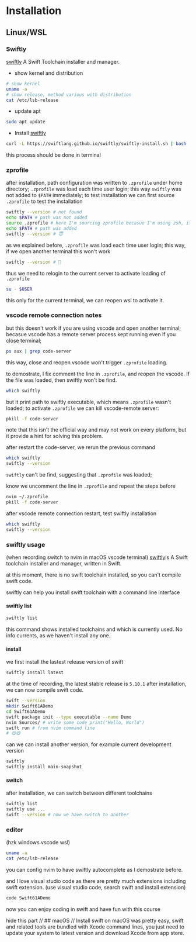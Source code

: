 # Installation 

## Linux/WSL

### Swiftly
[swiftly](https://swiftlang.github.io/swiftly/) A Swift Toolchain installer and manager.

- show kernel and distribution
```sh
# show kernel
uname -a
# show release, method various with distribution
cat /etc/lsb-release 
```
- update apt
```sh
sudo apt update 
```
- Install [swiftly](https://swiftlang.github.io/swiftly/)
```sh
curl -L https://swiftlang.github.io/swiftly/swiftly-install.sh | bash
``` 
this process should be done in terminal

### zprofile
after installation, path configuration was written to `.zprofile` under home directory; `.zprofile` was load each time user login; this way `swiftly` was not added to `$PATH` immediately; to test installation we can first source `.zprofile` to test the installation
```sh
swiftly --version # not found
echo $PATH # path was not added
source .zprofile # here I'm sourcing zprofile becasue I'm using zsh, if you are using bash/fish, other files are needed
echo $PATH # path was added
swiftly --version # 😇
```
as we explained before, `.zprofile` was load each time user login; this way, if we open another terminal this won't work
```sh
swiftly --version # 🧐
```

thus we need to relogin to the current server to activate loading of `.zprofile`
```sh
su - $USER
```
this only for the current terminal, we can reopen wsl to activate it.

### vscode remote connection notes

but this doesn't work if you are using vscode and open another terminal; becasue vscode has a remote server process kept running even if you close terminal; 
```sh
ps aux | grep code-server
```
this way, close and reopen vscode won't trigger `.zprofile` loading. 

to demostrate, I fix comment the line in `.zprofile`, and reopen the vscode. If the file was loaded, then swiftly won't be find.
```sh
which swiftly
```
but it print path to swiftly executable, which means `.zprofile` wasn't loaded;  to activate `.zprofile` we can kill vscode-remote server: 
```sh
pkill -f code-server
```
note that this isn't the official way and may not work on every platform, but it provide a hint for solving this problem.

after restart the code-server, we rerun the previous command
```sh
which swiftly
swiftly --version
```
`swiftly` can't be find, suggesting that `.zprofile` was loaded;

know we uncomment the line in `.zprofile` and repeat the steps before
```sh
nvim ~/.zprofile
pkill -f code-server
```
after vscode remote connection restart, test swiftly installation
```sh
which swiftly
swiftly --version
```

### swiftly usage
(when recording switch to nvim in macOS vscode terminal)
[swiftly](https://swiftlang.github.io/swiftly/)is A Swift toolchain installer and manager, written in Swift.

at this moment, there is no swift toolchain installed, so you can't compile swift code.

swiftly can help you install swift toolchain with a command line interface

#### swiftly list
```sh
swiftly list
```
this command shows installed toolchains and which is currently used. No info currents, as we haven't install any one.
#### install
we first install the lastest release version of swift
```sh
swiftly install latest
```
at the time of recording, the latest stable release is `5.10.1`
after installation, we can now compile swift code.
```sh
swift --version
mkdir Swift61ADemo
cd Swift61ADemo
swift package init --type executable --name Demo
nvim Sources/ # write some code print("Hello, World")
swift run # from nvim command line
# 😋😋
```
can we can install another version, for example current development version
```sh
swiftly 
swiftly install main-snapshot
```
#### switch
after installation, we can switch between different toolchains
```sh
swiftly list
swiftly use ...
swift --version # now we have switch to another 
```

### editor
(hzk windows vscode wsl)
```sh
uname -a
cat /etc/lsb-release
```
you can config nvim to have swiftly autocomplete as I demostrate before.

and I love visual studio code as there are pretty much extensions including swift extension. (use visual studio code, search swift and install extension)
```sh
code Swift61ADemo
```
now you can enjoy coding in swift and have fun with this course

hide this part
// ## macOS
// Install swift on macOS was pretty easy, swift and related tools are bundled with Xcode command lines, you just need to update your system to latest version and download Xcode from app store.

